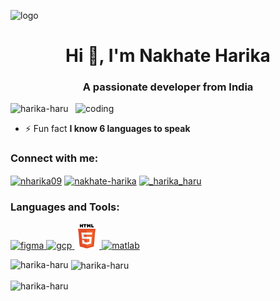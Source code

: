 ![logo](https://github.com/harika-haru/harika-haru/blob/main/github%20banner.png)
<h1 align="center">Hi 👋, I'm Nakhate Harika</h1>
<h3 align="center">A passionate developer from India</h3>

<img align="right" alt="coding" width="400" src="https://miro.medium.com/max/1400/1*qdAW1TjCN57h1lbuuzvchg.gif">

<p align="left"> <img src="https://komarev.com/ghpvc/?username=harika-haru&label=Profile%20views&color=0e75b6&style=flat" alt="harika-haru" /> </p>

- ⚡ Fun fact **I know 6 languages to speak**

<h3 align="left">Connect with me:</h3>
<p align="left">
<a href="https://twitter.com/nharika09" target="blank"><img align="center" src="https://raw.githubusercontent.com/rahuldkjain/github-profile-readme-generator/master/src/images/icons/Social/twitter.svg" alt="nharika09" height="30" width="40" /></a>
<a href="https://linkedin.com/in/nakhate-harika" target="blank"><img align="center" src="https://raw.githubusercontent.com/rahuldkjain/github-profile-readme-generator/master/src/images/icons/Social/linked-in-alt.svg" alt="nakhate-harika" height="30" width="40" /></a>
<a href="https://instagram.com/_harika_haru" target="blank"><img align="center" src="https://raw.githubusercontent.com/rahuldkjain/github-profile-readme-generator/master/src/images/icons/Social/instagram.svg" alt="_harika_haru" height="30" width="40" /></a>
</p>

<h3 align="left">Languages and Tools:</h3>
<p align="left"> <a href="https://www.figma.com/" target="_blank" rel="noreferrer"> <img src="https://www.vectorlogo.zone/logos/figma/figma-icon.svg" alt="figma" width="40" height="40"/> </a> <a href="https://cloud.google.com" target="_blank" rel="noreferrer"> <img src="https://www.vectorlogo.zone/logos/google_cloud/google_cloud-icon.svg" alt="gcp" width="40" height="40"/> </a> <a href="https://www.w3.org/html/" target="_blank" rel="noreferrer"> <img src="https://raw.githubusercontent.com/devicons/devicon/master/icons/html5/html5-original-wordmark.svg" alt="html5" width="40" height="40"/> </a> <a href="https://www.mathworks.com/" target="_blank" rel="noreferrer"> <img src="https://upload.wikimedia.org/wikipedia/commons/2/21/Matlab_Logo.png" alt="matlab" width="40" height="40"/> </a> </p>

<p><img align="left" src="https://github-readme-stats.vercel.app/api/top-langs?username=harika-haru&show_icons=true&locale=en&layout=compact" alt="harika-haru" /></p>

<p>&nbsp;<img align="center" src="https://github-readme-stats.vercel.app/api?username=harika-haru&show_icons=true&locale=en" alt="harika-haru" /></p>

<p><img align="center" src="https://github-readme-streak-stats.herokuapp.com/?user=harika-haru&" alt="harika-haru" /></p>
